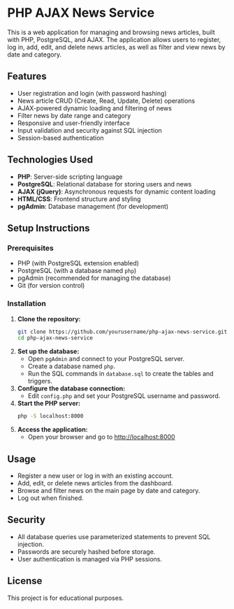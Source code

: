 # PHP AJAX News Service

This is a web application for managing and browsing news articles, built with PHP, PostgreSQL, and AJAX. The application allows users to register, log in, add, edit, and delete news articles, as well as filter and view news by date and category.

## Features
- User registration and login (with password hashing)
- News article CRUD (Create, Read, Update, Delete) operations
- AJAX-powered dynamic loading and filtering of news
- Filter news by date range and category
- Responsive and user-friendly interface
- Input validation and security against SQL injection
- Session-based authentication

## Technologies Used
- **PHP**: Server-side scripting language
- **PostgreSQL**: Relational database for storing users and news
- **AJAX (jQuery)**: Asynchronous requests for dynamic content loading
- **HTML/CSS**: Frontend structure and styling
- **pgAdmin**: Database management (for development)

## Setup Instructions

### Prerequisites
- PHP (with PostgreSQL extension enabled)
- PostgreSQL (with a database named `php`)
- pgAdmin (recommended for managing the database)
- Git (for version control)

### Installation
1. **Clone the repository:**
   ```sh
   git clone https://github.com/yourusername/php-ajax-news-service.git
   cd php-ajax-news-service
   ```
2. **Set up the database:**
   - Open `pgAdmin` and connect to your PostgreSQL server.
   - Create a database named `php`.
   - Run the SQL commands in `database.sql` to create the tables and triggers.
3. **Configure the database connection:**
   - Edit `config.php` and set your PostgreSQL username and password.
4. **Start the PHP server:**
   ```sh
   php -S localhost:8000
   ```
5. **Access the application:**
   - Open your browser and go to [http://localhost:8000](http://localhost:8000)

## Usage
- Register a new user or log in with an existing account.
- Add, edit, or delete news articles from the dashboard.
- Browse and filter news on the main page by date and category.
- Log out when finished.

## Security
- All database queries use parameterized statements to prevent SQL injection.
- Passwords are securely hashed before storage.
- User authentication is managed via PHP sessions.

## License
This project is for educational purposes. 